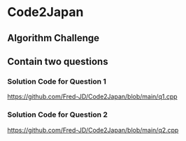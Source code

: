 # Code2Japan
## Algorithm Challenge

## Contain two questions

### Solution Code for Question 1
https://github.com/Fred-JD/Code2Japan/blob/main/q1.cpp

### Solution Code for Question 2
https://github.com/Fred-JD/Code2Japan/blob/main/q2.cpp
